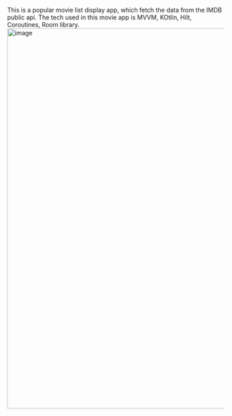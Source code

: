 This is a popular movie list display app, which fetch the data from the IMDB public api. The tech used in this movie app is MVVM, KOtlin, Hilt, Coroutines, Room library.
<img width="879" alt="image" src="https://github.com/amitray769/android_projects_practice/assets/15071976/928bc98d-0094-49ab-85a0-a8ada10739ee">

